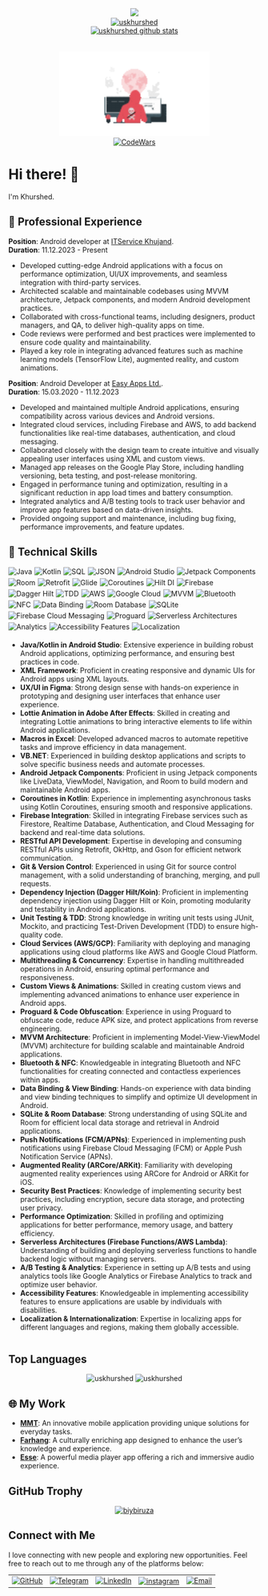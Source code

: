 <div align="center">
    <a>
        <img src="https://capsule-render.vercel.app/api?type=waving&height=300&color=50C878&text=Khurshed%20Usmonov&fontAlignY=44&textBg=false&desc=android%20developer&section=header&descAlign=77&fontColor=fff"/>
    </a>
</div>


<div align="center">
    <a href="https://skyline.github.com/uskhurshed/2023" target="_blank">
        <img src="https://github-readme-streak-stats.herokuapp.com/?user=uskhurshed&hide_border=true&stroke=85C89B&ring=50C878&fire=50C878&currStreakNum=50C878&sideNums=50C878&dates=fff&sideLabels=85C89B&currStreakLabel=50C878&background=0000"
             title="uskhurshed" 
             alt="uskhurshed"
             width="60%"/>
    </a>
</div>

<div align="center">
    <a href="https://github.com/uskhurshed?tab=repositories" target="_blank">
        <img src="https://github-readme-stats.vercel.app/api/top-langs/?username=uskhurshed&&layout=compact&hide_border=true&title_color=A97BFF&text_color=888&bg_color=0000"
             title="uskhurshed github repositories"
             alt="uskhurshed github stats"
             width="41%"/>
    </a>
</div>

<br/>

<br/>

<div align="center">
     <a href="https://www.codewars.com/users/uskhurshed">
        <img src="coder.gif"  width="300"/>
     </a>
</div>
<div align="center">
    <a href="https://www.codewars.com/users/uskhurshed">
        <img src="https://www.codewars.com/users/uskhurshed/badges/small"
             title="CodeWars" alt="CodeWars"/>
    </a>
</div>

<h1>Hi there! 👋</h1>
<p>I'm Khurshed.</p>

<h2>💼 Professional Experience</h2>

<p><strong>Position</strong>: Android developer at <a href="https://itservice.tj/" target="_blank">ITService Khujand</a>.<br>
<strong>Duration</strong>: 11.12.2023 - Present</p>
<ul>
    <li>Developed cutting-edge Android applications with a focus on performance optimization, UI/UX improvements, and seamless integration with third-party services.</li>
    <li>Architected scalable and maintainable codebases using MVVM architecture, Jetpack components, and modern Android development practices.</li>
    <li>Collaborated with cross-functional teams, including designers, product managers, and QA, to deliver high-quality apps on time.</li>
<li>Code reviews were performed and best practices were implemented to ensure code quality and maintainability.</li>   
    <li>Played a key role in integrating advanced features such as machine learning models (TensorFlow Lite), augmented reality, and custom animations.</li>
</ul>

<p><strong>Position</strong>: Android Developer at <a href="https://play.google.com/store/apps/dev?id=7468148183308310395" target="_blank">Easy Apps Ltd.</a>.<br>
<strong>Duration</strong>: 15.03.2020 - 11.12.2023</p>
<ul>
    <li>Developed and maintained multiple Android applications, ensuring compatibility across various devices and Android versions.</li>
    <li>Integrated cloud services, including Firebase and AWS, to add backend functionalities like real-time databases, authentication, and cloud messaging.</li>
    <li>Collaborated closely with the design team to create intuitive and visually appealing user interfaces using XML and custom views.</li>
    <li>Managed app releases on the Google Play Store, including handling versioning, beta testing, and post-release monitoring.</li>
    <li>Engaged in performance tuning and optimization, resulting in a significant reduction in app load times and battery consumption.</li>
    <li>Integrated analytics and A/B testing tools to track user behavior and improve app features based on data-driven insights.</li>
    <li>Provided ongoing support and maintenance, including bug fixing, performance improvements, and feature updates.</li>
</ul>

<h2>🔭 Technical Skills</h2>

<div style="display: flex; flex-wrap: wrap; gap: 5px;">
    <img src="https://img.shields.io/badge/Java-%23ED8B00.svg?style=for-the-badge&logo=java&logoColor=white" alt="Java">
    <img src="https://img.shields.io/badge/Kotlin-%230095D5.svg?style=for-the-badge&logo=kotlin&logoColor=white" alt="Kotlin">
    <img src="https://img.shields.io/badge/SQL-%234479A1.svg?style=for-the-badge&logo=sqlite&logoColor=white" alt="SQL">
    <img src="https://img.shields.io/badge/JSON-%23222222.svg?style=for-the-badge&logo=json&logoColor=white" alt="JSON">
    <img src="https://img.shields.io/badge/Android_Studio-%233DDC84.svg?style=for-the-badge&logo=android-studio&logoColor=white"
        alt="Android Studio">
    <img src="https://img.shields.io/badge/Jetpack_Components-%236326E2.svg?style=for-the-badge&logo=android&logoColor=white"
        alt="Jetpack Components">
    <img src="https://img.shields.io/badge/Room-%23FFC107.svg?style=for-the-badge&logo=room&logoColor=white"
        alt="Room">
    <img src="https://img.shields.io/badge/Retrofit-%230D47A1.svg?style=for-the-badge&logo=retrofit&logoColor=white"
        alt="Retrofit">
    <img src="https://img.shields.io/badge/Glide-%233D7DCA.svg?style=for-the-badge&logo=glide&logoColor=white"
        alt="Glide">
    <img src="https://img.shields.io/badge/Coroutines-%235764AB.svg?style=for-the-badge&logo=coroutines&logoColor=white"
        alt="Coroutines">
    <img src="https://img.shields.io/badge/Hilt-DI-%232D2D2D.svg?style=for-the-badge&logo=dagger&logoColor=white"
        alt="Hilt DI">
    <img src="https://img.shields.io/badge/Firebase-%23039BE5.svg?style=for-the-badge&logo=firebase&logoColor=white"
        alt="Firebase">
    <img src="https://img.shields.io/badge/Dagger_Hilt-%232D2D2D.svg?style=for-the-badge&logo=dagger&logoColor=white"
        alt="Dagger Hilt">
    <img src="https://img.shields.io/badge/TDD-JUnit%2FMokito-%232D2D2D.svg?style=for-the-badge&logo=junit&logoColor=white"
        alt="TDD">
    <img src="https://img.shields.io/badge/AWS-%23232F3E.svg?style=for-the-badge&logo=amazon-aws&logoColor=white"
        alt="AWS">
    <img src="https://img.shields.io/badge/GCP-%234285F4.svg?style=for-the-badge&logo=google-cloud&logoColor=white"
        alt="Google Cloud">
    <img src="https://img.shields.io/badge/MVVM-%233498DB.svg?style=for-the-badge&logo=android&logoColor=white"
        alt="MVVM">
    <img src="https://img.shields.io/badge/Bluetooth-%230A84FF.svg?style=for-the-badge&logo=bluetooth&logoColor=white"
        alt="Bluetooth">
    <img src="https://img.shields.io/badge/NFC-%230E0F2F.svg?style=for-the-badge&logo=nfc&logoColor=white"
        alt="NFC">
    <img src="https://img.shields.io/badge/Data_Binding-%233DDC84.svg?style=for-the-badge&logo=android&logoColor=white"
        alt="Data Binding">
    <img src="https://img.shields.io/badge/Room_Database-%233DDC84.svg?style=for-the-badge&logo=android&logoColor=white"
        alt="Room Database">
    <img src="https://img.shields.io/badge/SQLite-%23003B57.svg?style=for-the-badge&logo=sqlite&logoColor=white"
        alt="SQLite">
    <img src="https://img.shields.io/badge/FCM-%23FFCA28.svg?style=for-the-badge&logo=firebase&logoColor=white"
        alt="Firebase Cloud Messaging">
    <img src="https://img.shields.io/badge/Proguard-%23636469.svg?style=for-the-badge&logo=proguard&logoColor=white"
        alt="Proguard">
    <img src="https://img.shields.io/badge/Serverless-Firebase_Functions-%23232F3E.svg?style=for-the-badge&logo=firebase&logoColor=white"
        alt="Serverless Architectures">
    <img src="https://img.shields.io/badge/Analytics-Google_Analytics%2FFirebase-%23232F3E.svg?style=for-the-badge&logo=google-analytics&logoColor=white"
        alt="Analytics">
    <img src="https://img.shields.io/badge/Accessibility-%230E0F2F.svg?style=for-the-badge&logo=android&logoColor=white"
        alt="Accessibility Features">
    <img src="https://img.shields.io/badge/Localization-%230E0F2F.svg?style=for-the-badge&logo=android&logoColor=white"
        alt="Localization">
<ul>
    <li><strong>Java/Kotlin in Android Studio</strong>: Extensive experience in building robust Android applications, optimizing performance, and ensuring best practices in code.</li>
    <li><strong>XML Framework</strong>: Proficient in creating responsive and dynamic UIs for Android apps using XML layouts.</li>
    <li><strong>UX/UI in Figma</strong>: Strong design sense with hands-on experience in prototyping and designing user interfaces that enhance user experience.</li>
    <li><strong>Lottie Animation in Adobe After Effects</strong>: Skilled in creating and integrating Lottie animations to bring interactive elements to life within Android applications.</li>
    <li><strong>Macros in Excel</strong>: Developed advanced macros to automate repetitive tasks and improve efficiency in data management.</li>
    <li><strong>VB.NET</strong>: Experienced in building desktop applications and scripts to solve specific business needs and automate processes.</li>
    <li><strong>Android Jetpack Components</strong>: Proficient in using Jetpack components like LiveData, ViewModel, Navigation, and Room to build modern and maintainable Android apps.</li>
    <li><strong>Coroutines in Kotlin</strong>: Experience in implementing asynchronous tasks using Kotlin Coroutines, ensuring smooth and responsive applications.</li>
    <li><strong>Firebase Integration</strong>: Skilled in integrating Firebase services such as Firestore, Realtime Database, Authentication, and Cloud Messaging for backend and real-time data solutions.</li>
    <li><strong>RESTful API Development</strong>: Expertise in developing and consuming RESTful APIs using Retrofit, OkHttp, and Gson for efficient network communication.</li>
    <li><strong>Git & Version Control</strong>: Experienced in using Git for source control management, with a solid understanding of branching, merging, and pull requests.</li>
    <li><strong>Dependency Injection (Dagger Hilt/Koin)</strong>: Proficient in implementing dependency injection using Dagger Hilt or Koin, promoting modularity and testability in Android applications.</li>
    <li><strong>Unit Testing & TDD</strong>: Strong knowledge in writing unit tests using JUnit, Mockito, and practicing Test-Driven Development (TDD) to ensure high-quality code.</li>
    <li><strong>Cloud Services (AWS/GCP)</strong>: Familiarity with deploying and managing applications using cloud platforms like AWS and Google Cloud Platform.</li>
    <li><strong>Multithreading & Concurrency</strong>: Expertise in handling multithreaded operations in Android, ensuring optimal performance and responsiveness.</li>
    <li><strong>Custom Views & Animations</strong>: Skilled in creating custom views and implementing advanced animations to enhance user experience in Android apps.</li>
    <li><strong>Proguard & Code Obfuscation</strong>: Experience in using Proguard to obfuscate code, reduce APK size, and protect applications from reverse engineering.</li>
    <li><strong>MVVM Architecture</strong>: Proficient in implementing Model-View-ViewModel (MVVM) architecture for building scalable and maintainable Android applications.</li>
    <li><strong>Bluetooth & NFC</strong>: Knowledgeable in integrating Bluetooth and NFC functionalities for creating connected and contactless experiences within apps.</li>
    <li><strong>Data Binding & View Binding</strong>: Hands-on experience with data binding and view binding techniques to simplify and optimize UI development in Android.</li>
    <li><strong>SQLite & Room Database</strong>: Strong understanding of using SQLite and Room for efficient local data storage and retrieval in Android applications.</li>
    <li><strong>Push Notifications (FCM/APNs)</strong>: Experienced in implementing push notifications using Firebase Cloud Messaging (FCM) or Apple Push Notification Service (APNs).</li>
    <li><strong>Augmented Reality (ARCore/ARKit)</strong>: Familiarity with developing augmented reality experiences using ARCore for Android or ARKit for iOS.</li>
    <li><strong>Security Best Practices</strong>: Knowledge of implementing security best practices, including encryption, secure data storage, and protecting user privacy.</li>
    <li><strong>Performance Optimization</strong>: Skilled in profiling and optimizing applications for better performance, memory usage, and battery efficiency.</li>
    <li><strong>Serverless Architectures (Firebase Functions/AWS Lambda)</strong>: Understanding of building and deploying serverless functions to handle backend logic without managing servers.</li>
    <li><strong>A/B Testing & Analytics</strong>: Experience in setting up A/B tests and using analytics tools like Google Analytics or Firebase Analytics to track and optimize user behavior.</li>
    <li><strong>Accessibility Features</strong>: Knowledgeable in implementing accessibility features to ensure applications are usable by individuals with disabilities.</li>
    <li><strong>Localization & Internationalization</strong>: Expertise in localizing apps for different languages and regions, making them globally accessible.</li>
</ul>

</div>



## Top Languages

<p align="center"><img src="https://github-readme-stats.vercel.app/api/top-langs/?username=uskhurshed&layout=compact&theme=radical&border=true" alt="uskhurshed"/>

<img src="https://github-readme-stats.vercel.app/api?username=uskhurshed&show_icons=true&theme=radical#gh-light-mode-only" alt="uskhurshed"/>

<h2>🌐 My Work</h2>
<ul>
    <li><a href="https://play.google.com/store/apps/details?id=tj.ntc.easyapps"><strong>MMT</strong></a>: An innovative mobile application providing unique solutions for everyday tasks.</li>
    <li><a href="https://play.google.com/store/apps/details?id=com.easyapps.farhang"><strong>Farhang</strong></a>: A culturally enriching app designed to enhance the user’s knowledge and experience.</li>
    <li><a href="https://play.google.com/store/apps/details?id=com.easyapps.zkplayer"><strong>Esse</strong></a>: A powerful media player app offering a rich and immersive audio experience.</li>
</ul>

## GitHub Trophy

<p align="center"> <a href="https://github.com/ryo-ma/github-profile-trophy"><img src="https://github-profile-trophy.vercel.app/?username=uskhurshed&theme=onestar&row=1&margin-w=15&margin-h=15&no-bg=true" alt="biybiruza" /></a> </p>

## Connect with Me

I love connecting with new people and exploring new opportunities. Feel free to reach out to me through any of the platforms below:

<table>
    <tr>
        <td>
            <a href="https://github.com/uskhurshed">
                <img src="https://raw.githubusercontent.com/rahuldkjain/github-profile-readme-generator/master/src/images/icons/Social/github.svg"
                    height="48" width="48" alt="GitHub" />
            </a>
        </td>
        <td>
            <a href="https://t.me/khurshed_apps">
                <img src="https://github.com/gayanvoice/github-active-users-monitor/blob/master/public/images/icons/telegram.svg"
                    height="48" width="48" alt="Telegram" />
            </a>
        </td>
        <td>
            <a href="https://www.linkedin.com/in/uskhurshed/">
                <img src="https://github.com/gayanvoice/github-active-users-monitor/blob/master/public/images/icons/linkedin.svg"
                    height="48" width="48" alt="LinkedIn" />
            </a>
        </td>
        <td>
            <a href="https://instagram.com/khurshed.apps" target="blank"><img align="center"
                    src="https://raw.githubusercontent.com/rahuldkjain/github-profile-readme-generator/master/src/images/icons/Social/instagram.svg"
                    alt="instagram" height="48" width="48" /></a>
        </td>
        <td>
            <a href="mailto:khurshed.apps@gmail.com">
                <img src="https://github.com/gayanvoice/github-active-users-monitor/blob/master/public/images/icons/gmail.svg"
                    height="48" width="48" alt="Email" />
            </a>
        </td>
    </tr>
</table>
